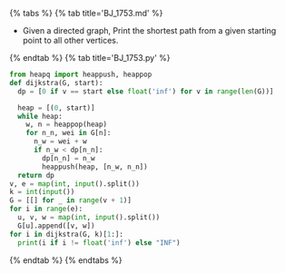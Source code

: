 {% tabs %}
{% tab title='BJ_1753.md' %}

* Given a directed graph, Print the shortest path from a given starting point to all other vertices.

{% endtab %}
{% tab title='BJ_1753.py' %}

```py
from heapq import heappush, heappop
def dijkstra(G, start):
  dp = [0 if v == start else float('inf') for v in range(len(G))]

  heap = [(0, start)]
  while heap:
    w, n = heappop(heap)
    for n_n, wei in G[n]:
      n_w = wei + w
      if n_w < dp[n_n]:
        dp[n_n] = n_w
        heappush(heap, [n_w, n_n])
  return dp
v, e = map(int, input().split())
k = int(input())
G = [[] for _ in range(v + 1)]
for i in range(e):
  u, v, w = map(int, input().split())
  G[u].append([v, w])
for i in dijkstra(G, k)[1:]:
  print(i if i != float('inf') else "INF")
```

{% endtab %}
{% endtabs %}